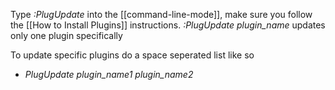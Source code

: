 Type *:PlugUpdate* into the [[command-line-mode]], make sure you follow the [[How to Install Plugins]] instructions. *:PlugUpdate plugin_name* updates only one plugin specifically

To update specific plugins do a space seperated list like so
- *PlugUpdate plugin_name1 plugin_name2*